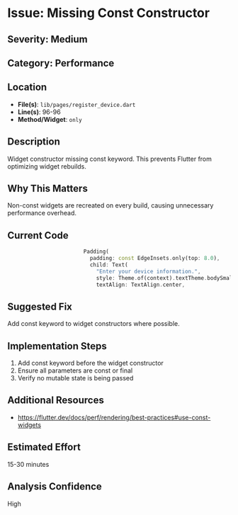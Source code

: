# Issue: Missing Const Constructor

## Severity: Medium

## Category: Performance

## Location
- **File(s)**: `lib/pages/register_device.dart`
- **Line(s)**: 96-96
- **Method/Widget**: `only`

## Description
Widget constructor missing const keyword. This prevents Flutter from optimizing widget rebuilds.

## Why This Matters
Non-const widgets are recreated on every build, causing unnecessary performance overhead.

## Current Code
```dart
                        Padding(
                          padding: const EdgeInsets.only(top: 8.0),
                          child: Text(
                            "Enter your device information.",
                            style: Theme.of(context).textTheme.bodySmall,
                            textAlign: TextAlign.center,
```

## Suggested Fix
Add const keyword to widget constructors where possible.

## Implementation Steps
1. Add const keyword before the widget constructor
2. Ensure all parameters are const or final
3. Verify no mutable state is being passed

## Additional Resources
- https://flutter.dev/docs/perf/rendering/best-practices#use-const-widgets

## Estimated Effort
15-30 minutes

## Analysis Confidence
High
